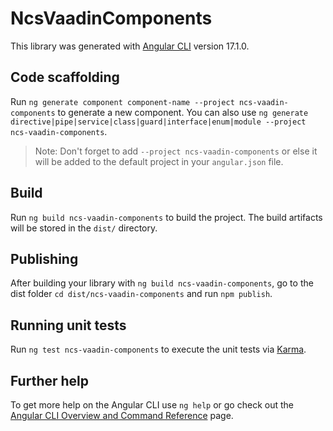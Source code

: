 # NcsVaadinComponents

This library was generated with [Angular CLI](https://github.com/angular/angular-cli) version 17.1.0.

## Code scaffolding

Run `ng generate component component-name --project ncs-vaadin-components` to generate a new component. You can also use `ng generate directive|pipe|service|class|guard|interface|enum|module --project ncs-vaadin-components`.
> Note: Don't forget to add `--project ncs-vaadin-components` or else it will be added to the default project in your `angular.json` file. 

## Build

Run `ng build ncs-vaadin-components` to build the project. The build artifacts will be stored in the `dist/` directory.

## Publishing

After building your library with `ng build ncs-vaadin-components`, go to the dist folder `cd dist/ncs-vaadin-components` and run `npm publish`.

## Running unit tests

Run `ng test ncs-vaadin-components` to execute the unit tests via [Karma](https://karma-runner.github.io).

## Further help

To get more help on the Angular CLI use `ng help` or go check out the [Angular CLI Overview and Command Reference](https://angular.io/cli) page.
